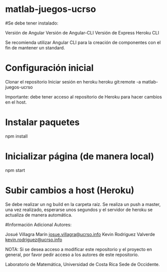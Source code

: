 # matlab-juegos-ucrso


#Se debe tener instalado: 

Versión de Angular
Versión de Angular-CLI
Versión de Express
Heroku CLI

Se recomienda utilizar Angular CLI para la creación de componentes con el fin de mantener un standard.

# Configuración inicial 
Clonar el repositorio
Iniciar sesión en heroku
heroku git:remote -a matlab-juegos-ucrso

Importante: debe tener acceso al repositorio de Heroku para hacer cambios en el host.

# Instalar paquetes 

npm install

# Inicializar página (de manera local)

npm start

# Subir cambios a host (Heroku)

Se debe realizar un ng build en la carpeta raíz.
Se realiza un push a master, una vez realizado, esperarse unos segundos y el servidor de heroku se actualiza de manera automática.

#Información Adicional
Autores:

  Josué Villagra Marín     josue.villagra@ucrso.info 
  Kevin Rodriguez Valverde  kevin.rodriguez@ucrso.info 
  
NOTA: Si se desea acceso a modificar este repositorio y el proyecto en general, por favor pedir acceso a los autores de este repositorio.
  
Laboratorio de Matemática, Universidad de Costa Rica Sede de Occidente.